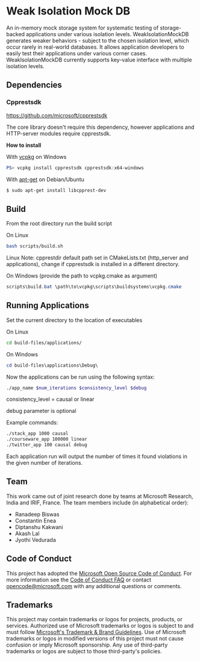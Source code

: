 # Weak Isolation Mock DB

An in-memory mock storage system for systematic testing of storage-backed applications under various isolation levels. WeakIsolationMockDB generates weaker behaviors - subject to the chosen isolation level, which occur rarely in real-world databases. It allows application developers to easily test their applications under various corner cases. WeakIsolationMockDB currently supports key-value interface with multiple isolation levels.



## Dependencies

### Cpprestsdk

https://github.com/microsoft/cpprestsdk

The core library doesn't require this dependency, however applications and HTTP-server modules require cpprestsdk.

**How to install**

With [vcpkg](https://github.com/Microsoft/vcpkg) on Windows

```powershell
PS> vcpkg install cpprestsdk cpprestsdk:x64-windows
```

With [apt-get](https://launchpad.net/ubuntu/+source/casablanca/2.8.0-2build2) on Debian/Ubuntu

```bash
$ sudo apt-get install libcpprest-dev
```



## Build
From the root directory run the build script

On Linux 

```bash
bash scripts/build.sh
```
Linux Note: cpprestdir default path set in CMakeLists.txt (http_server and applications), change if cpprestsdk is installed in a different directory.

On Windows (provide the path to vcpkg.cmake as argument)

```powershell
scripts\build.bat \path\to\vcpkg\scripts\buildsystems\vcpkg.cmake
```



## Running Applications

Set the current directory to the location of executables

On Linux

```bash
cd build-files/applications/
```

On Windows

```powershell
cd build-files\applications\Debug\
```



Now the applications can be run using the following syntax:

```bash
./app_name $num_iterations $consistency_level $debug
```

consistency_level = causal or linear

debug parameter is optional



Example commands:

```bash
./stack_app 1000 causal
./courseware_app 100000 linear
./twitter_app 100 causal debug
```

Each application run will output the number of times it found violations in the given number of iterations.

## Team

This work came out of joint research done by teams at Microsoft Research, India and IRIF, France. The team members include (in alphabetical order):

* Ranadeep Biswas
* Constantin Enea
* Diptanshu Kakwani
* Akash Lal
* Jyothi Vedurada



## Code of Conduct

This project has adopted the [Microsoft Open Source Code of Conduct](https://opensource.microsoft.com/codeofconduct/). For more information see the [Code of Conduct FAQ](https://opensource.microsoft.com/codeofconduct/faq/) or contact [opencode@microsoft.com](mailto:opencode@microsoft.com) with any additional questions or comments.



## Trademarks

This project may contain trademarks or logos for projects, products, or services. Authorized use of Microsoft  trademarks or logos is subject to and must follow  [Microsoft's Trademark & Brand Guidelines](https://www.microsoft.com/en-us/legal/intellectualproperty/trademarks/usage/general). Use of Microsoft trademarks or logos in modified versions of this  project must not cause confusion or imply Microsoft sponsorship. Any use of third-party trademarks or logos are subject to those  third-party's policies.

